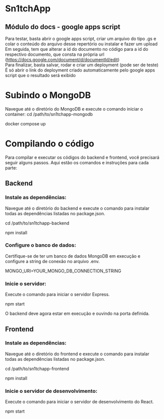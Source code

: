 # Sn1tchApp
## Módulo do docs - google apps script
Para testar, basta abrir o google apps script, criar um arquivo do tipo .gs e colar o conteúdo do arquivo desse repertório ou instalar e fazer um upload<br>
Em seguida, tem que alterar a id do documento no código para a id do respectivo documento, que consta na própria url (https://docs.google.com/document/d/documentId/edit)<br>
Para finalizar, basta salvar, rodar e criar um deployment (pode ser de teste) <br>
É só abrir o link do deployment criado automaticamente pelo google apps script que o resultado será exibido

# Subindo o MongoDB

Navegue até o diretório do MongoDB e execute o comando iniciar o container:
cd /path/to/sn1tchapp-mongodb

docker compose up

# Compilando o código

Para compilar e executar os códigos do backend e frontend, você precisará seguir alguns passos. Aqui estão os comandos e instruções para cada parte:

## Backend
### Instale as dependências:

Navegue até o diretório do backend e execute o comando para instalar todas as dependências listadas no package.json.

cd /path/to/sn1tchapp-backend

npm install

### Configure o banco de dados:
Certifique-se de ter um banco de dados MongoDB em execução e configure a string de conexão no arquivo .env.

MONGO_URI=YOUR_MONGO_DB_CONNECTION_STRING

### Inicie o servidor:
Execute o comando para iniciar o servidor Express.

npm start

O backend deve agora estar em execução e ouvindo na porta definida.

## Frontend
### Instale as dependências:

Navegue até o diretório do frontend e execute o comando para instalar todas as dependências listadas no package.json.

cd /path/to/sn1tchapp-frontend

npm install

### Inicie o servidor de desenvolvimento:
Execute o comando para iniciar o servidor de desenvolvimento do React.

npm start
